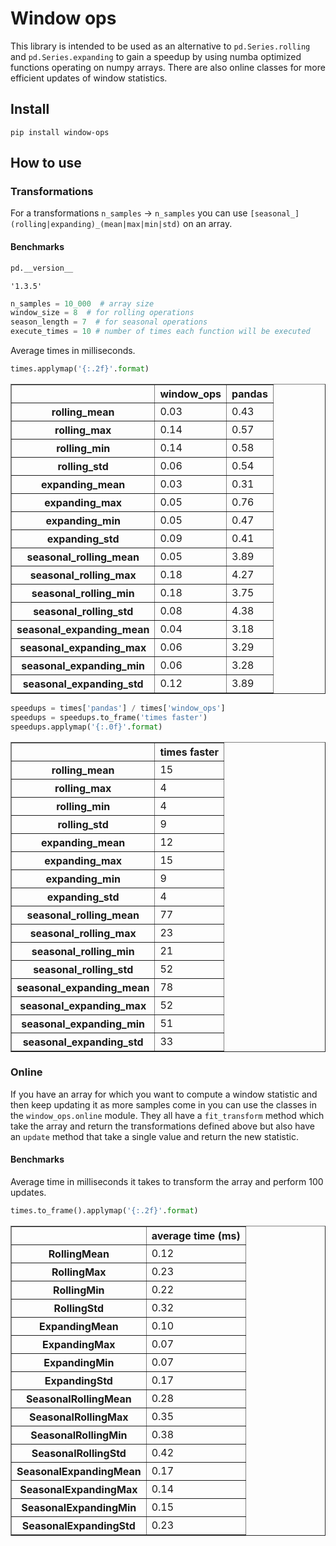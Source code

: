Window ops
================

<!-- WARNING: THIS FILE WAS AUTOGENERATED! DO NOT EDIT! -->

This library is intended to be used as an alternative to
`pd.Series.rolling` and `pd.Series.expanding` to gain a speedup by using
numba optimized functions operating on numpy arrays. There are also
online classes for more efficient updates of window statistics.

## Install

`pip install window-ops`

## How to use

### Transformations

For a transformations `n_samples` -\> `n_samples` you can use
`[seasonal_](rolling|expanding)_(mean|max|min|std)` on an array.

#### Benchmarks

``` python
pd.__version__
```

    '1.3.5'

``` python
n_samples = 10_000  # array size
window_size = 8  # for rolling operations
season_length = 7  # for seasonal operations
execute_times = 10 # number of times each function will be executed
```

Average times in milliseconds.

``` python
times.applymap('{:.2f}'.format)
```

<div>
<table border="1" class="dataframe">
  <thead>
    <tr style="text-align: right;">
      <th></th>
      <th>window_ops</th>
      <th>pandas</th>
    </tr>
  </thead>
  <tbody>
    <tr>
      <th>rolling_mean</th>
      <td>0.03</td>
      <td>0.43</td>
    </tr>
    <tr>
      <th>rolling_max</th>
      <td>0.14</td>
      <td>0.57</td>
    </tr>
    <tr>
      <th>rolling_min</th>
      <td>0.14</td>
      <td>0.58</td>
    </tr>
    <tr>
      <th>rolling_std</th>
      <td>0.06</td>
      <td>0.54</td>
    </tr>
    <tr>
      <th>expanding_mean</th>
      <td>0.03</td>
      <td>0.31</td>
    </tr>
    <tr>
      <th>expanding_max</th>
      <td>0.05</td>
      <td>0.76</td>
    </tr>
    <tr>
      <th>expanding_min</th>
      <td>0.05</td>
      <td>0.47</td>
    </tr>
    <tr>
      <th>expanding_std</th>
      <td>0.09</td>
      <td>0.41</td>
    </tr>
    <tr>
      <th>seasonal_rolling_mean</th>
      <td>0.05</td>
      <td>3.89</td>
    </tr>
    <tr>
      <th>seasonal_rolling_max</th>
      <td>0.18</td>
      <td>4.27</td>
    </tr>
    <tr>
      <th>seasonal_rolling_min</th>
      <td>0.18</td>
      <td>3.75</td>
    </tr>
    <tr>
      <th>seasonal_rolling_std</th>
      <td>0.08</td>
      <td>4.38</td>
    </tr>
    <tr>
      <th>seasonal_expanding_mean</th>
      <td>0.04</td>
      <td>3.18</td>
    </tr>
    <tr>
      <th>seasonal_expanding_max</th>
      <td>0.06</td>
      <td>3.29</td>
    </tr>
    <tr>
      <th>seasonal_expanding_min</th>
      <td>0.06</td>
      <td>3.28</td>
    </tr>
    <tr>
      <th>seasonal_expanding_std</th>
      <td>0.12</td>
      <td>3.89</td>
    </tr>
  </tbody>
</table>
</div>

``` python
speedups = times['pandas'] / times['window_ops']
speedups = speedups.to_frame('times faster')
speedups.applymap('{:.0f}'.format)
```

<div>
<table border="1" class="dataframe">
  <thead>
    <tr style="text-align: right;">
      <th></th>
      <th>times faster</th>
    </tr>
  </thead>
  <tbody>
    <tr>
      <th>rolling_mean</th>
      <td>15</td>
    </tr>
    <tr>
      <th>rolling_max</th>
      <td>4</td>
    </tr>
    <tr>
      <th>rolling_min</th>
      <td>4</td>
    </tr>
    <tr>
      <th>rolling_std</th>
      <td>9</td>
    </tr>
    <tr>
      <th>expanding_mean</th>
      <td>12</td>
    </tr>
    <tr>
      <th>expanding_max</th>
      <td>15</td>
    </tr>
    <tr>
      <th>expanding_min</th>
      <td>9</td>
    </tr>
    <tr>
      <th>expanding_std</th>
      <td>4</td>
    </tr>
    <tr>
      <th>seasonal_rolling_mean</th>
      <td>77</td>
    </tr>
    <tr>
      <th>seasonal_rolling_max</th>
      <td>23</td>
    </tr>
    <tr>
      <th>seasonal_rolling_min</th>
      <td>21</td>
    </tr>
    <tr>
      <th>seasonal_rolling_std</th>
      <td>52</td>
    </tr>
    <tr>
      <th>seasonal_expanding_mean</th>
      <td>78</td>
    </tr>
    <tr>
      <th>seasonal_expanding_max</th>
      <td>52</td>
    </tr>
    <tr>
      <th>seasonal_expanding_min</th>
      <td>51</td>
    </tr>
    <tr>
      <th>seasonal_expanding_std</th>
      <td>33</td>
    </tr>
  </tbody>
</table>
</div>

### Online

If you have an array for which you want to compute a window statistic
and then keep updating it as more samples come in you can use the
classes in the `window_ops.online` module. They all have a
`fit_transform` method which take the array and return the
transformations defined above but also have an `update` method that take
a single value and return the new statistic.

#### Benchmarks

Average time in milliseconds it takes to transform the array and perform
100 updates.

``` python
times.to_frame().applymap('{:.2f}'.format)
```

<div>
<table border="1" class="dataframe">
  <thead>
    <tr style="text-align: right;">
      <th></th>
      <th>average time (ms)</th>
    </tr>
  </thead>
  <tbody>
    <tr>
      <th>RollingMean</th>
      <td>0.12</td>
    </tr>
    <tr>
      <th>RollingMax</th>
      <td>0.23</td>
    </tr>
    <tr>
      <th>RollingMin</th>
      <td>0.22</td>
    </tr>
    <tr>
      <th>RollingStd</th>
      <td>0.32</td>
    </tr>
    <tr>
      <th>ExpandingMean</th>
      <td>0.10</td>
    </tr>
    <tr>
      <th>ExpandingMax</th>
      <td>0.07</td>
    </tr>
    <tr>
      <th>ExpandingMin</th>
      <td>0.07</td>
    </tr>
    <tr>
      <th>ExpandingStd</th>
      <td>0.17</td>
    </tr>
    <tr>
      <th>SeasonalRollingMean</th>
      <td>0.28</td>
    </tr>
    <tr>
      <th>SeasonalRollingMax</th>
      <td>0.35</td>
    </tr>
    <tr>
      <th>SeasonalRollingMin</th>
      <td>0.38</td>
    </tr>
    <tr>
      <th>SeasonalRollingStd</th>
      <td>0.42</td>
    </tr>
    <tr>
      <th>SeasonalExpandingMean</th>
      <td>0.17</td>
    </tr>
    <tr>
      <th>SeasonalExpandingMax</th>
      <td>0.14</td>
    </tr>
    <tr>
      <th>SeasonalExpandingMin</th>
      <td>0.15</td>
    </tr>
    <tr>
      <th>SeasonalExpandingStd</th>
      <td>0.23</td>
    </tr>
  </tbody>
</table>
</div>
